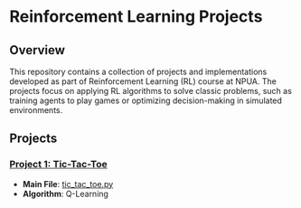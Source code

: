 # Reinforcement Learning Projects 

## Overview

This repository contains a collection of projects and implementations developed as part of Reinforcement Learning (RL) course at NPUA.
The projects focus on applying RL algorithms to solve classic problems, such as training agents to play games or optimizing decision-making in simulated environments.

## Projects 

### [Project 1: Tic-Tac-Toe](tic_tac_toe/)
- **Main File**: [tic_tac_toe.py](tic_tac_toe/tic_tac_toe.py)
- **Algorithm**: Q-Learning
